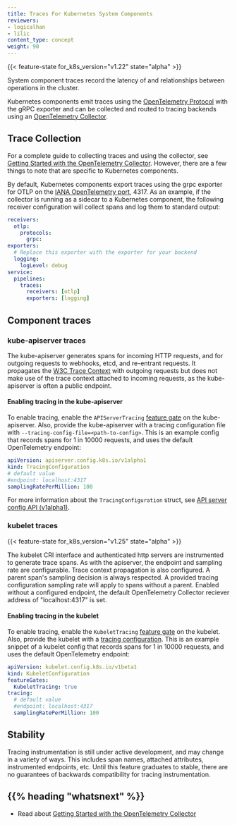 ```yaml
---
title: Traces For Kubernetes System Components
reviewers:
- logicalhan
- lilic
content_type: concept
weight: 90
---
```


<!-- overview -->

{{< feature-state for_k8s_version="v1.22" state="alpha" >}}

System component traces record the latency of and relationships between operations in the cluster.

Kubernetes components emit traces using the
[OpenTelemetry Protocol](https://github.com/open-telemetry/opentelemetry-specification/blob/main/specification/protocol/otlp.md#opentelemetry-protocol-specification)
with the gRPC exporter and can be collected and routed to tracing backends using an
[OpenTelemetry Collector](https://github.com/open-telemetry/opentelemetry-collector#-opentelemetry-collector).

<!-- body -->

## Trace Collection

For a complete guide to collecting traces and using the collector, see
[Getting Started with the OpenTelemetry Collector](https://opentelemetry.io/docs/collector/getting-started/).
However, there are a few things to note that are specific to Kubernetes components.

By default, Kubernetes components export traces using the grpc exporter for OTLP on the
[IANA OpenTelemetry port](https://www.iana.org/assignments/service-names-port-numbers/service-names-port-numbers.xhtml?search=opentelemetry), 4317.
As an example, if the collector is running as a sidecar to a Kubernetes component,
the following receiver configuration will collect spans and log them to standard output:

```yaml
receivers:
  otlp:
    protocols:
      grpc:
exporters:
  # Replace this exporter with the exporter for your backend
  logging:
    logLevel: debug
service:
  pipelines:
    traces:
      receivers: [otlp]
      exporters: [logging]
```

## Component traces

### kube-apiserver traces

The kube-apiserver generates spans for incoming HTTP requests, and for outgoing requests
to webhooks, etcd, and re-entrant requests. It propagates the
[W3C Trace Context](https://www.w3.org/TR/trace-context/) with outgoing requests
but does not make use of the trace context attached to incoming requests,
as the kube-apiserver is often a public endpoint.

#### Enabling tracing in the kube-apiserver

To enable tracing, enable the `APIServerTracing`
[feature gate](/docs/kubernetes/en/reference/command-line-tools-reference/feature-gates/)
on the kube-apiserver. Also, provide the kube-apiserver with a tracing configuration file
with `--tracing-config-file=<path-to-config>`. This is an example config that records
spans for 1 in 10000 requests, and uses the default OpenTelemetry endpoint:

```yaml
apiVersion: apiserver.config.k8s.io/v1alpha1
kind: TracingConfiguration
# default value
#endpoint: localhost:4317
samplingRatePerMillion: 100
```

For more information about the `TracingConfiguration` struct, see
[API server config API (v1alpha1)](/docs/kubernetes/en/reference/config-api/apiserver-config.v1alpha1/#apiserver-k8s-io-v1alpha1-TracingConfiguration).

### kubelet traces

{{< feature-state for_k8s_version="v1.25" state="alpha" >}}

The kubelet CRI interface and authenticated http servers are instrumented to generate
trace spans. As with the apiserver, the endpoint and sampling rate are configurable.
Trace context propagation is also configured. A parent span's sampling decision is always respected.
A provided tracing configuration sampling rate will apply to spans without a parent.
Enabled without a configured endpoint, the default OpenTelemetry Collector reciever address of "localhost:4317" is set.

#### Enabling tracing in the kubelet

To enable tracing, enable the `KubeletTracing`
[feature gate](/docs/kubernetes/en/reference/command-line-tools-reference/feature-gates/)
on the kubelet. Also, provide the kubelet with a
[tracing configuration](https://github.com/kubernetes/component-base/blob/release-1.25/tracing/api/v1/types.go).
This is an example snippet of a kubelet config that records spans for 1 in 10000 requests, and uses the default OpenTelemetry endpoint:

```yaml
apiVersion: kubelet.config.k8s.io/v1beta1
kind: KubeletConfiguration
featureGates:
  KubeletTracing: true
tracing:
  # default value
  #endpoint: localhost:4317
  samplingRatePerMillion: 100
```

## Stability

Tracing instrumentation is still under active development, and may change
in a variety of ways. This includes span names, attached attributes,
instrumented endpoints, etc. Until this feature graduates to stable,
there are no guarantees of backwards compatibility for tracing instrumentation.

## {{% heading "whatsnext" %}}

* Read about [Getting Started with the OpenTelemetry Collector](https://opentelemetry.io/docs/collector/getting-started/)

